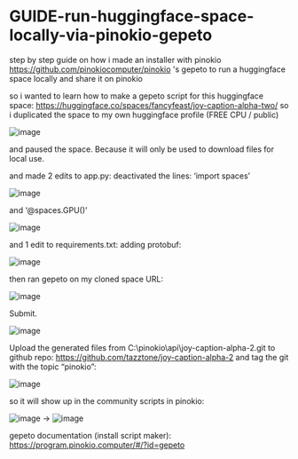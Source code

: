 # GUIDE-run-huggingface-space-locally-via-pinokio-gepeto
step by step guide on how i made an installer with pinokio https://github.com/pinokiocomputer/pinokio 's gepeto to run a huggingface space locally and share it on pinokio

so i wanted to learn how to make a gepeto script for this huggingface space:
https://huggingface.co/spaces/fancyfeast/joy-caption-alpha-two/
so i duplicated the space to my own huggingface profile (FREE CPU / public) 

 ![image](https://github.com/user-attachments/assets/ce87644a-73b1-4cce-b68e-cd1f24928a4e)

and paused the space. Because it will only be used to download files for local use.

and made 2 edits to app.py: deactivated the lines: ‘import spaces’ 

 ![image](https://github.com/user-attachments/assets/560a5777-c15a-4222-999d-ed90820b6a6f)

and ‘@spaces.GPU()’

 ![image](https://github.com/user-attachments/assets/4eb4901a-217e-42bf-9519-a8e518300a55)

and 1 edit to requirements.txt: adding protobuf:

 ![image](https://github.com/user-attachments/assets/912025f9-cea2-4294-bbc9-746c2b62d537)

then ran gepeto on my cloned space URL:

 ![image](https://github.com/user-attachments/assets/5c4fbf62-2482-437b-a46b-fd7c4166606b)

Submit.

 ![image](https://github.com/user-attachments/assets/cff2ff3c-e412-45ee-ac51-88a9bc7c5e21)

Upload the generated files from C:\pinokio\api\joy-caption-alpha-2.git to github repo: https://github.com/tazztone/joy-caption-alpha-2 
and tag the git with the topic “pinokio”:

 ![image](https://github.com/user-attachments/assets/26702aee-9e17-4bad-aac3-4831a269a1f7)

so it will show up in the community scripts in pinokio:

![image](https://github.com/user-attachments/assets/fa5ee2ff-5c2f-40fc-8054-946646a26699)
     ->    ![image](https://github.com/user-attachments/assets/841f7d86-12c1-4ed2-a1e7-f4fb6bc581ca)


gepeto documentation (install script maker): https://program.pinokio.computer/#/?id=gepeto
